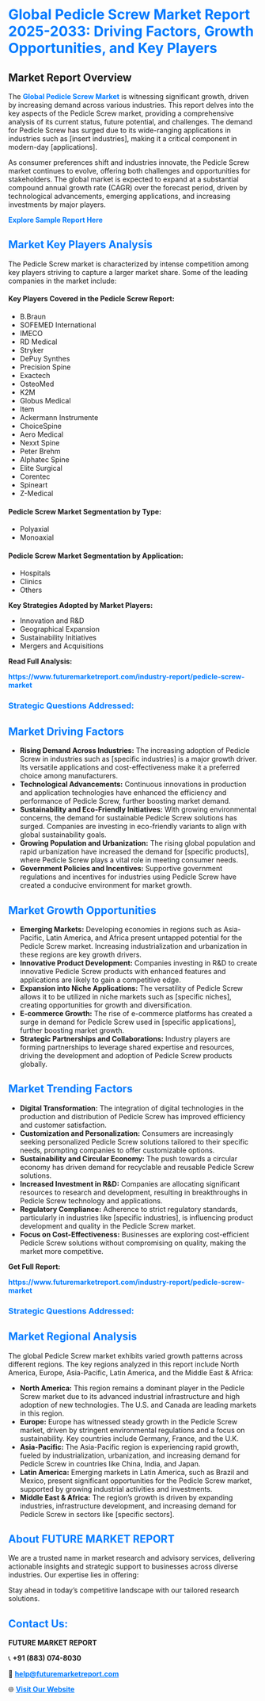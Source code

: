 <h1 style="color: #007BFF;">Global Pedicle Screw Market Report 2025-2033: Driving Factors, Growth Opportunities, and Key Players</h1>

<section id="overview">
<h2>Market Report Overview</h2>
<p>The <a href="https://www.futuremarketreport.com/industry-report/pedicle-screw-market" style="color: #007BFF; text-decoration: none;"><strong>Global Pedicle Screw Market</strong></a> is witnessing significant growth, driven by increasing demand across various industries. This report delves into the key aspects of the Pedicle Screw market, providing a comprehensive analysis of its current status, future potential, and challenges. The demand for Pedicle Screw has surged due to its wide-ranging applications in industries such as [insert industries], making it a critical component in modern-day [applications].</p>
<p>As consumer preferences shift and industries innovate, the Pedicle Screw market continues to evolve, offering both challenges and opportunities for stakeholders. The global market is expected to expand at a substantial compound annual growth rate (CAGR) over the forecast period, driven by technological advancements, emerging applications, and increasing investments by major players.</p>
</section>

<section id="overview">
<p><a href="https://www.futuremarketreport.com/request-sample/reportId=56563" style="color: #007BFF; text-decoration: none;"><strong>Explore Sample Report Here</strong></a></p>
</section>

<section id="key-players">
<h2 style="color: #007BFF;">Market Key Players Analysis</h2>
<p>The Pedicle Screw market is characterized by intense competition among key players striving to capture a larger market share. Some of the leading companies in the market include:</p>
<h4>Key Players Covered in the Pedicle Screw Report:</h4>
<ul><li>B.Braun</li><li>SOFEMED International</li><li>IMECO</li><li>RD Medical</li><li>Stryker</li><li>DePuy Synthes</li><li>Precision Spine</li><li>Exactech</li><li>OsteoMed</li><li>K2M</li><li>Globus Medical</li><li>Item</li><li>Ackermann Instrumente</li><li>ChoiceSpine</li><li>Aero Medical</li><li>Nexxt Spine</li><li>Peter Brehm</li><li>Alphatec Spine</li><li>Elite Surgical</li><li>Corentec</li><li>Spineart</li><li>Z-Medical</li></ul>
<h4>Pedicle Screw Market Segmentation by Type:</h4>
<ul><li>Polyaxial</li><li>Monoaxial</li></ul>

<h4>Pedicle Screw Market Segmentation by Application:</h4>
<ul><li>Hospitals</li><li>Clinics</li><li>Others</li></ul>
<p><strong>Key Strategies Adopted by Market Players:</strong></p>
<ul>
<li>Innovation and R&D</li>
<li>Geographical Expansion</li>
<li>Sustainability Initiatives</li>
<li>Mergers and Acquisitions</li>
</ul>
</section>

<section>
<p><strong>Read Full Analysis: </strong></p><a href="https://www.futuremarketreport.com/industry-report/pedicle-screw-market" style="color: #007BFF; text-decoration: none;"><strong>https://www.futuremarketreport.com/industry-report/pedicle-screw-market</strong></a>
<h3 style="color: #007BFF;">Strategic Questions Addressed:</h3>
</section>

<section id="driving-factors">
<h2 style="color: #007BFF;">Market Driving Factors</h2>
<ul>
<li><strong>Rising Demand Across Industries:</strong> The increasing adoption of Pedicle Screw in industries such as [specific industries] is a major growth driver. Its versatile applications and cost-effectiveness make it a preferred choice among manufacturers.</li>
<li><strong>Technological Advancements:</strong> Continuous innovations in production and application technologies have enhanced the efficiency and performance of Pedicle Screw, further boosting market demand.</li>
<li><strong>Sustainability and Eco-Friendly Initiatives:</strong> With growing environmental concerns, the demand for sustainable Pedicle Screw solutions has surged. Companies are investing in eco-friendly variants to align with global sustainability goals.</li>
<li><strong>Growing Population and Urbanization:</strong> The rising global population and rapid urbanization have increased the demand for [specific products], where Pedicle Screw plays a vital role in meeting consumer needs.</li>
<li><strong>Government Policies and Incentives:</strong> Supportive government regulations and incentives for industries using Pedicle Screw have created a conducive environment for market growth.</li>
</ul>
</section>

<section id="growth-opportunities">
<h2 style="color: #007BFF;">Market Growth Opportunities</h2>
<ul>
<li><strong>Emerging Markets:</strong> Developing economies in regions such as Asia-Pacific, Latin America, and Africa present untapped potential for the Pedicle Screw market. Increasing industrialization and urbanization in these regions are key growth drivers.</li>
<li><strong>Innovative Product Development:</strong> Companies investing in R&D to create innovative Pedicle Screw products with enhanced features and applications are likely to gain a competitive edge.</li>
<li><strong>Expansion into Niche Applications:</strong> The versatility of Pedicle Screw allows it to be utilized in niche markets such as [specific niches], creating opportunities for growth and diversification.</li>
<li><strong>E-commerce Growth:</strong> The rise of e-commerce platforms has created a surge in demand for Pedicle Screw used in [specific applications], further boosting market growth.</li>
<li><strong>Strategic Partnerships and Collaborations:</strong> Industry players are forming partnerships to leverage shared expertise and resources, driving the development and adoption of Pedicle Screw products globally.</li>
</ul>
</section>

<section id="trending-factors">
<h2 style="color: #007BFF;">Market Trending Factors</h2>
<ul>
<li><strong>Digital Transformation:</strong> The integration of digital technologies in the production and distribution of Pedicle Screw has improved efficiency and customer satisfaction.</li>
<li><strong>Customization and Personalization:</strong> Consumers are increasingly seeking personalized Pedicle Screw solutions tailored to their specific needs, prompting companies to offer customizable options.</li>
<li><strong>Sustainability and Circular Economy:</strong> The push towards a circular economy has driven demand for recyclable and reusable Pedicle Screw solutions.</li>
<li><strong>Increased Investment in R&D:</strong> Companies are allocating significant resources to research and development, resulting in breakthroughs in Pedicle Screw technology and applications.</li>
<li><strong>Regulatory Compliance:</strong> Adherence to strict regulatory standards, particularly in industries like [specific industries], is influencing product development and quality in the Pedicle Screw market.</li>
<li><strong>Focus on Cost-Effectiveness:</strong> Businesses are exploring cost-efficient Pedicle Screw solutions without compromising on quality, making the market more competitive.</li>
</ul>
</section>

<section>
<p><strong>Get Full Report: </strong></p><a href="https://www.futuremarketreport.com/industry-report/pedicle-screw-market" style="color: #007BFF; text-decoration: none;"><strong>https://www.futuremarketreport.com/industry-report/pedicle-screw-market</strong></a>
<h3 style="color: #007BFF;">Strategic Questions Addressed:</h3>
</section>


<section id="regional-analysis">
<h2 style="color: #007BFF;">Market Regional Analysis</h2>
<p>The global Pedicle Screw market exhibits varied growth patterns across different regions. The key regions analyzed in this report include North America, Europe, Asia-Pacific, Latin America, and the Middle East & Africa:</p>
<ul>
<li><strong>North America:</strong> This region remains a dominant player in the Pedicle Screw market due to its advanced industrial infrastructure and high adoption of new technologies. The U.S. and Canada are leading markets in this region.</li>
<li><strong>Europe:</strong> Europe has witnessed steady growth in the Pedicle Screw market, driven by stringent environmental regulations and a focus on sustainability. Key countries include Germany, France, and the U.K.</li>
<li><strong>Asia-Pacific:</strong> The Asia-Pacific region is experiencing rapid growth, fueled by industrialization, urbanization, and increasing demand for Pedicle Screw in countries like China, India, and Japan.</li>
<li><strong>Latin America:</strong> Emerging markets in Latin America, such as Brazil and Mexico, present significant opportunities for the Pedicle Screw market, supported by growing industrial activities and investments.</li>
<li><strong>Middle East & Africa:</strong> The region’s growth is driven by expanding industries, infrastructure development, and increasing demand for Pedicle Screw in sectors like [specific sectors].</li>
</ul>
</section>

<footer>
<h2 style="color: #007BFF;">About FUTURE MARKET REPORT</h2>
<p>We are a trusted name in market research and advisory services, delivering actionable insights and strategic support to businesses across diverse industries. Our expertise lies in offering:</p>

<p>Stay ahead in today’s competitive landscape with our tailored research solutions.</p>

<h2 style="color: #007BFF;">Contact Us:</h2>
<p><strong>FUTURE MARKET REPORT</strong></p>
<p>📞 <strong>+91 (883) 074-8030</strong></p>
<p>📧 <strong><a href="mailto:help@futuremarketreport.com" style="color: #007BFF;">help@futuremarketreport.com</a></strong></p>
<p>🌐 <strong><a href="https://www.futuremarketreport.com/" style="color: #007BFF;">Visit Our Website</a></strong></p>
</footer>